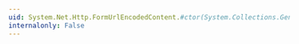 ```yaml
---
uid: System.Net.Http.FormUrlEncodedContent.#ctor(System.Collections.Generic.IEnumerable{System.Collections.Generic.KeyValuePair{System.String,System.String}})
internalonly: False
---
```

